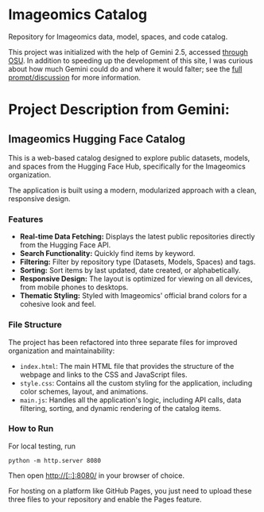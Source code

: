 # Imageomics Catalog

Repository for Imageomics data, model, spaces, and code catalog.

This project was initialized with the help of Gemini 2.5, accessed [through OSU](https://ai.osu.edu/faculty-staff-students/approved-ai-tools). In addition to speeding up the development of this site, I was curious about how much Gemini could do and where it would falter; see the [full prompt/discussion](catalog-generation-prompt-Gemini2.5Flash.md) for more information.

# Project Description from Gemini:

## Imageomics Hugging Face Catalog

This is a web-based catalog designed to explore public datasets, models, and spaces from the Hugging Face Hub, specifically for the Imageomics organization.

The application is built using a modern, modularized approach with a clean, responsive design.

### Features

* **Real-time Data Fetching:** Displays the latest public repositories directly from the Hugging Face API.  
* **Search Functionality:** Quickly find items by keyword.  
* **Filtering:** Filter by repository type (Datasets, Models, Spaces) and tags.  
* **Sorting:** Sort items by last updated, date created, or alphabetically.  
* **Responsive Design:** The layout is optimized for viewing on all devices, from mobile phones to desktops.  
* **Thematic Styling:** Styled with Imageomics' official brand colors for a cohesive look and feel.

### File Structure

The project has been refactored into three separate files for improved organization and maintainability:

* `index.html`: The main HTML file that provides the structure of the webpage and links to the CSS and JavaScript files.  
* `style.css`: Contains all the custom styling for the application, including color schemes, layout, and animations.  
* `main.js`: Handles all the application's logic, including API calls, data filtering, sorting, and dynamic rendering of the catalog items.

### How to Run

For local testing, run

```console
python -m http.server 8080
```

Then open <http://[::]:8080/> in your browser of choice.

For hosting on a platform like GitHub Pages, you just need to upload these three files to your repository and enable the Pages feature.
